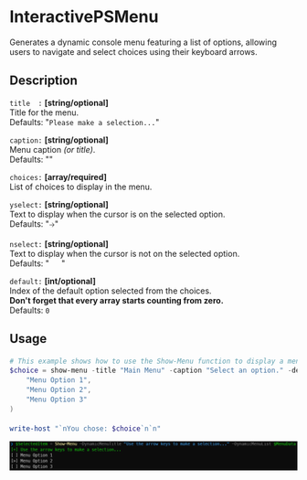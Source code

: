 # InteractivePSMenu
Generates a dynamic console menu featuring a list of options, allowing users to navigate and select choices using their keyboard arrows.

## Description
`title  :` **[string/optional]**
<br>
	Title for the menu.
<br>
 Defaults: "`Please make a selection...`"

`caption:` **[string/optional]**
<br>
	Menu caption _(or title)_.
<br>
	Defaults: ""

`choices:` **[array/required]**
<br>
	List of choices to display in the menu.

`yselect:` **[string/optional]**
<br>
	Text to display when the cursor is on the selected option.
<br>
 Defaults: "` 🡢 `"

`nselect:` **[string/optional]**
<br>
	Text to display when the cursor is not on the selected option.
<br>
 Defaults: "`   `"

`default:` **[int/optional]**
<br>
	Index of the default option selected from the choices.
<br>
	**Don't forget that every array starts counting from zero.**
<br>
 Defaults: `0`

## Usage
``` powershell
# This example shows how to use the Show-Menu function to display a menu with a custom title and three options.
$choice = show-menu -title "Main Menu" -caption "Select an option." -default 2 -choices (
	"Menu Option 1",
	"Menu Option 2",
	"Menu Option 3"
)

write-host "`nYou chose: $choice`n`n"
```
![Show-Menu](Show-Menu.png)
